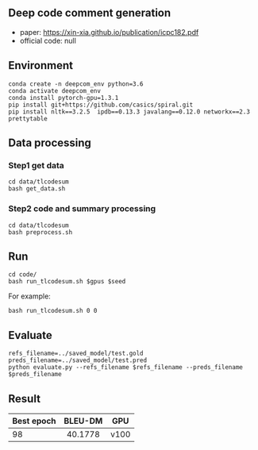 ## Deep code comment generation
* paper: https://xin-xia.github.io/publication/icpc182.pdf
* official code: null

##  Environment

```
conda create -n deepcom_env python=3.6 
conda activate deepcom_env
conda install pytorch-gpu=1.3.1
pip install git+https://github.com/casics/spiral.git
pip install nltk==3.2.5  ipdb==0.13.3 javalang==0.12.0 networkx==2.3 prettytable

```

## Data processing

### Step1 get data
```
cd data/tlcodesum
bash get_data.sh
```
### Step2 code and summary processing
```
cd data/tlcodesum
bash preprocess.sh
```


## Run

```
cd code/
bash run_tlcodesum.sh $gpus $seed
```

For example:
```
bash run_tlcodesum.sh 0 0
```
## Evaluate

```
refs_filename=../saved_model/test.gold
preds_filename=../saved_model/test.pred
python evaluate.py --refs_filename $refs_filename --preds_filename $preds_filename 

```


## Result


| Best epoch |   BLEU-DM  |GPU|
| :--------- | :----:  |:----: |
|98|40.1778|v100|





